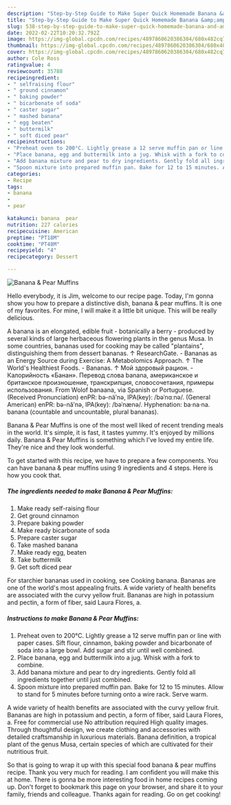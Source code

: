 ```yaml
---
description: "Step-by-Step Guide to Make Super Quick Homemade Banana &amp;amp; Pear Muffins"
title: "Step-by-Step Guide to Make Super Quick Homemade Banana &amp;amp; Pear Muffins"
slug: 538-step-by-step-guide-to-make-super-quick-homemade-banana-and-amp-pear-muffins
date: 2022-02-22T10:20:32.792Z
image: https://img-global.cpcdn.com/recipes/4897860620386304/680x482cq70/banana-pear-muffins-recipe-main-photo.jpg
thumbnail: https://img-global.cpcdn.com/recipes/4897860620386304/680x482cq70/banana-pear-muffins-recipe-main-photo.jpg
cover: https://img-global.cpcdn.com/recipes/4897860620386304/680x482cq70/banana-pear-muffins-recipe-main-photo.jpg
author: Cole Ross
ratingvalue: 4
reviewcount: 35788
recipeingredient:
- " selfraising flour"
- " ground cinnamon"
- " baking powder"
- " bicarbonate of soda"
- " caster sugar"
- " mashed banana"
- " egg beaten"
- " buttermilk"
- " soft diced pear"
recipeinstructions:
- "Preheat oven to 200°C. Lightly grease a 12 serve muffin pan or line with paper cases. Sift flour, cinnamon, baking powder and bicarbonate of soda into a large bowl. Add sugar and stir until well combined."
- "Place banana, egg and buttermilk into a jug. Whisk with a fork to combine."
- "Add banana mixture and pear to dry ingredients. Gently fold all ingredients together until just combined."
- "Spoon mixture into prepared muffin pan. Bake for 12 to 15 minutes. Allow to stand for 5 minutes before turning onto a wire rack. Serve warm."
categories:
- Recipe
tags:
- banana
- 
- pear

katakunci: banana  pear 
nutrition: 227 calories
recipecuisine: American
preptime: "PT18M"
cooktime: "PT48M"
recipeyield: "4"
recipecategory: Dessert

---
```



![Banana &amp; Pear Muffins](https://img-global.cpcdn.com/recipes/4897860620386304/680x482cq70/banana-pear-muffins-recipe-main-photo.jpg)

Hello everybody, it is Jim, welcome to our recipe page. Today, I'm gonna show you how to prepare a distinctive dish, banana &amp; pear muffins. It is one of my favorites. For mine, I will make it a little bit unique. This will be really delicious.

A banana is an elongated, edible fruit - botanically a berry - produced by several kinds of large herbaceous flowering plants in the genus Musa. In some countries, bananas used for cooking may be called &#34;plantains&#34;, distinguishing them from dessert bananas. ↑ ResearchGate. - Bananas as an Energy Source during Exercise: A Metabolomics Approach. ↑ The World&#39;s Healthiest Foods. - Bananas. ↑ Мой здоровый рацион. - Калорийность «Банан». Перевод слова banana, американское и британское произношение, транскрипция, словосочетания, примеры использования. From Wolof banaana, via Spanish or Portuguese. (Received Pronunciation) enPR: bə-näʹnə, IPA(key): /bəˈnɑːnə/. (General American) enPR: bə-năʹnə, IPA(key): /bəˈnænə/. Hyphenation: ba‧na‧na. banana (countable and uncountable, plural bananas).

Banana &amp; Pear Muffins is one of the most well liked of recent trending meals in the world. It's simple, it is fast, it tastes yummy. It's enjoyed by millions daily. Banana &amp; Pear Muffins is something which I've loved my entire life. They're nice and they look wonderful.


To get started with this recipe, we have to prepare a few components. You can have banana &amp; pear muffins using 9 ingredients and 4 steps. Here is how you cook that.

<!--inarticleads1-->

##### The ingredients needed to make Banana &amp; Pear Muffins:

1. Make ready  self-raising flour
1. Get  ground cinnamon
1. Prepare  baking powder
1. Make ready  bicarbonate of soda
1. Prepare  caster sugar
1. Take  mashed banana
1. Make ready  egg, beaten
1. Take  buttermilk
1. Get  soft diced pear


For starchier bananas used in cooking, see Cooking banana. Bananas are one of the world&#39;s most appealing fruits. A wide variety of health benefits are associated with the curvy yellow fruit. Bananas are high in potassium and pectin, a form of fiber, said Laura Flores, a. 

<!--inarticleads2-->

##### Instructions to make Banana &amp; Pear Muffins:

1. Preheat oven to 200°C. Lightly grease a 12 serve muffin pan or line with paper cases. Sift flour, cinnamon, baking powder and bicarbonate of soda into a large bowl. Add sugar and stir until well combined.
1. Place banana, egg and buttermilk into a jug. Whisk with a fork to combine.
1. Add banana mixture and pear to dry ingredients. Gently fold all ingredients together until just combined.
1. Spoon mixture into prepared muffin pan. Bake for 12 to 15 minutes. Allow to stand for 5 minutes before turning onto a wire rack. Serve warm.


A wide variety of health benefits are associated with the curvy yellow fruit. Bananas are high in potassium and pectin, a form of fiber, said Laura Flores, a. Free for commercial use No attribution required High quality images. Through thoughtful design, we create clothing and accessories with detailed craftsmanship in luxurious materials. Banana definition, a tropical plant of the genus Musa, certain species of which are cultivated for their nutritious fruit. 

So that is going to wrap it up with this special food banana &amp; pear muffins recipe. Thank you very much for reading. I am confident you will make this at home. There is gonna be more interesting food in home recipes coming up. Don't forget to bookmark this page on your browser, and share it to your family, friends and colleague. Thanks again for reading. Go on get cooking!
